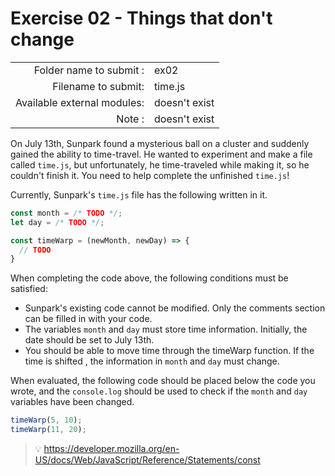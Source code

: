 # Exercise 02 - Things that don't change

|								|                   |
| -----------------------------:| ----------------- |
|   Folder name to submit :     |  ex02             |
|   Filename to submit:		    |  time.js          |
|   Available external modules: |  doesn't exist    |
|   Note :						|  doesn't exist	|

On July 13th, Sunpark found a mysterious ball on a cluster and suddenly gained the ability to time-travel. He wanted to experiment and make a file called `time.js`, but unfortunately, he time-traveled while making it, so he couldn't finish it. You need to help complete the unfinished `time.js`!

Currently, Sunpark's `time.js` file has the following written in it.

```javascript
const month = /* TODO */;
let day = /* TODO */;

const timeWarp = (newMonth, newDay) => {
  // TODO
}
```

When completing the code above, the following conditions must be satisfied:

- Sunpark's existing code cannot be modified. Only the comments section can be filled in with your code.
- The variables `month` and `day` must store time information. Initially, the date should be set to July 13th.
- You should be able to move time through the timeWarp function. If the time is shifted , the information in `month` and `day` must change.

When evaluated, the following code should be placed below the code you wrote, and the `console.log` should be used to check if the `month` and `day` variables have been changed.

```javascript
timeWarp(5, 10);
timeWarp(11, 20);
```

> 💡 https://developer.mozilla.org/en-US/docs/Web/JavaScript/Reference/Statements/const
